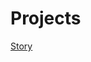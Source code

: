 # Projects

[Story](https://public.tableau.com/profile/ankita5817#!/vizhome/weatherconditionstory/Story1?publish=yes)
